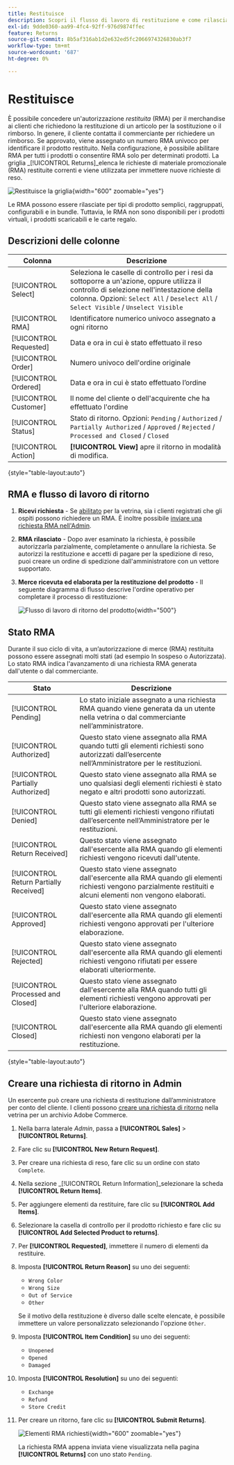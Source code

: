 ```yaml
---
title: Restituisce
description: Scopri il flusso di lavoro di restituzione e come rilasciare l’autorizzazione per la merce restituita.
exl-id: 9dde0360-aa99-4fc4-92ff-976d9874ffec
feature: Returns
source-git-commit: 8b5af316ab1d2e632ed5fc2066974326830ab3f7
workflow-type: tm+mt
source-wordcount: '687'
ht-degree: 0%

---
```


# Restituisce

È possibile concedere un&#39;autorizzazione _restituita_ (RMA) per il merchandise ai clienti che richiedono la restituzione di un articolo per la sostituzione o il rimborso. In genere, il cliente contatta il commerciante per richiedere un rimborso. Se approvato, viene assegnato un numero RMA univoco per identificare il prodotto restituito. Nella configurazione, è possibile abilitare RMA per tutti i prodotti o consentire RMA solo per determinati prodotti. La griglia _[!UICONTROL Returns]_elenca le richieste di materiale promozionale (RMA) restituite correnti e viene utilizzata per immettere nuove richieste di reso.

![Restituisce la griglia](./assets/return.png){width="600" zoomable="yes"}

Le RMA possono essere rilasciate per tipi di prodotto semplici, raggruppati, configurabili e in bundle. Tuttavia, le RMA non sono disponibili per i prodotti virtuali, i prodotti scaricabili e le carte regalo.

## Descrizioni delle colonne

| Colonna | Descrizione |
|--- |--- |
| [!UICONTROL Select] | Seleziona le caselle di controllo per i resi da sottoporre a un&#39;azione, oppure utilizza il controllo di selezione nell&#39;intestazione della colonna. Opzioni: `Select All` / `Deselect All` / `Select Visible` / `Unselect Visible` |
| [!UICONTROL RMA] | Identificatore numerico univoco assegnato a ogni ritorno |
| [!UICONTROL Requested] | Data e ora in cui è stato effettuato il reso |
| [!UICONTROL Order] | Numero univoco dell&#39;ordine originale |
| [!UICONTROL Ordered] | Data e ora in cui è stato effettuato l’ordine |
| [!UICONTROL Customer] | Il nome del cliente o dell&#39;acquirente che ha effettuato l&#39;ordine |
| [!UICONTROL Status] | Stato di ritorno. Opzioni: `Pending` / `Authorized` / `Partially Authorized` / `Approved` / `Rejected` / `Processed and Closed` / `Closed` |
| [!UICONTROL Action] | **[!UICONTROL View]** apre il ritorno in modalità di modifica. |

{style="table-layout:auto"}

## RMA e flusso di lavoro di ritorno

1. **Ricevi richiesta** - Se [abilitato](rma-configure.md#enable-rmas-for-your-store) per la vetrina, sia i clienti registrati che gli ospiti possono richiedere un RMA. È inoltre possibile [inviare una richiesta RMA nell&#39;Admin](#create-a-return-request-in-the-admin).

2. **RMA rilasciato** - Dopo aver esaminato la richiesta, è possibile autorizzarla parzialmente, completamente o annullare la richiesta. Se autorizzi la restituzione e accetti di pagare per la spedizione di reso, puoi creare un ordine di spedizione dall&#39;amministratore con un vettore supportato.

3. **Merce ricevuta ed elaborata per la restituzione del prodotto** - Il seguente diagramma di flusso descrive l&#39;ordine operativo per completare il processo di restituzione:

   ![Flusso di lavoro di ritorno del prodotto](./assets/workflow-customer-returns.png){width="500"}

## Stato RMA

Durante il suo ciclo di vita, a un’autorizzazione di merce (RMA) restituita possono essere assegnati molti stati (ad esempio In sospeso o Autorizzata). Lo stato RMA indica l&#39;avanzamento di una richiesta RMA generata dall&#39;utente o dal commerciante.

| Stato | Descrizione |
|--- |--- |
| [!UICONTROL Pending] | Lo stato iniziale assegnato a una richiesta RMA quando viene generata da un utente nella vetrina o dal commerciante nell’amministratore. |
| [!UICONTROL Authorized] | Questo stato viene assegnato alla RMA quando tutti gli elementi richiesti sono autorizzati dall’esercente nell’Amministratore per le restituzioni. |
| [!UICONTROL Partially Authorized] | Questo stato viene assegnato alla RMA se uno qualsiasi degli elementi richiesti è stato negato e altri prodotti sono autorizzati. |
| [!UICONTROL Denied] | Questo stato viene assegnato alla RMA se tutti gli elementi richiesti vengono rifiutati dall’esercente nell’Amministratore per le restituzioni. |
| [!UICONTROL Return Received] | Questo stato viene assegnato dall&#39;esercente alla RMA quando gli elementi richiesti vengono ricevuti dall&#39;utente. |
| [!UICONTROL Return Partially Received] | Questo stato viene assegnato dall&#39;esercente alla RMA quando gli elementi richiesti vengono parzialmente restituiti e alcuni elementi non vengono elaborati. |
| [!UICONTROL Approved] | Questo stato viene assegnato dall&#39;esercente alla RMA quando gli elementi richiesti vengono approvati per l&#39;ulteriore elaborazione. |
| [!UICONTROL Rejected] | Questo stato viene assegnato dall&#39;esercente alla RMA quando gli elementi richiesti vengono rifiutati per essere elaborati ulteriormente. |
| [!UICONTROL Processed and Closed] | Questo stato viene assegnato dall&#39;esercente alla RMA quando tutti gli elementi richiesti vengono approvati per l&#39;ulteriore elaborazione. |
| [!UICONTROL Closed] | Questo stato viene assegnato dall&#39;esercente alla RMA quando gli elementi richiesti non vengono elaborati per la restituzione. |

{style="table-layout:auto"}

## Creare una richiesta di ritorno in Admin

Un esercente può creare una richiesta di restituzione dall’amministratore per conto del cliente. I clienti possono [creare una richiesta di ritorno](rma-customer-experience.md) nella vetrina per un archivio Adobe Commerce.

1. Nella barra laterale _Admin_, passa a **[!UICONTROL Sales]** > **[!UICONTROL Returns]**.

1. Fare clic su **[!UICONTROL New Return Request]**.

1. Per creare una richiesta di reso, fare clic su un ordine con stato `Complete`.

1. Nella sezione _[!UICONTROL Return Information]_selezionare la scheda **[!UICONTROL Return Items]**.

1. Per aggiungere elementi da restituire, fare clic su **[!UICONTROL Add Items]**.

1. Selezionare la casella di controllo per il prodotto richiesto e fare clic su **[!UICONTROL Add Selected Product to returns]**.

1. Per **[!UICONTROL Requested]**, immettere il numero di elementi da restituire.

1. Imposta **[!UICONTROL Return Reason]** su uno dei seguenti:

   - `Wrong Color`
   - `Wrong Size`
   - `Out of Service`
   - `Other`

   Se il motivo della restituzione è diverso dalle scelte elencate, è possibile immettere un valore personalizzato selezionando l&#39;opzione `Other`.

1. Imposta **[!UICONTROL Item Condition]** su uno dei seguenti:

   - `Unopened`
   - `Opened`
   - `Damaged`

1. Imposta **[!UICONTROL Resolution]** su uno dei seguenti:

   - `Exchange`
   - `Refund`
   - `Store Credit`

1. Per creare un ritorno, fare clic su **[!UICONTROL Submit Returns]**.

   ![Elementi RMA richiesti](./assets/return-item-request.png){width="600" zoomable="yes"}

   La richiesta RMA appena inviata viene visualizzata nella pagina **[!UICONTROL Returns]** con uno stato `Pending`.
